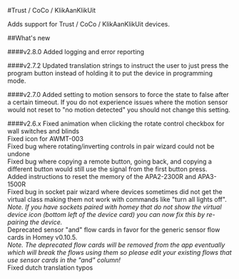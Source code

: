 #Trust / CoCo / KlikAanKlikUit

Adds support for Trust / CoCo / KlikAanKlikUit devices.

##What's new

####v2.8.0
Added logging and error reporting

####v2.7.2
Updated translation strings to instruct the user to just press the program button instead of holding it to put the device in programming mode.

####v2.7.0
Added setting to motion sensors to force the state to false after a certain timeout. If you do not experience issues where the motion sensor would not reset to "no motion detected" you should not change this setting.

####v2.6.x
Fixed animation when clicking the rotate control checkbox for wall switches and blinds<br/>
Fixed icon for AWMT-003<br/>
Fixed bug where rotating/inverting controls in pair wizard could not be undone<br/>
Fixed bug where copying a remote button, going back, and copying a different button would still use the signal from the first button press.<br/>
Added instructions to reset the memory of the APA2-2300R and APA3-1500R<br/>
Fixed bug in socket pair wizard where devices sometimes did not get the virtual class making them not work with commands like "turn all lights off". <br/> _Note. If you have sockets paired with homey that do not show the virtual device icon (bottom left of the device card) you can now fix this by re-pairing the device._<br/>
Deprecated sensor "and" flow cards in favor for the generic sensor flow cards in Homey v0.10.5. <br/> _Note. The deprecated flow cards will be removed from the app eventually which will break the flows using them so please edit your existing flows that use sensor cards in the "and" column!_<br/>
Fixed dutch translation typos



    

